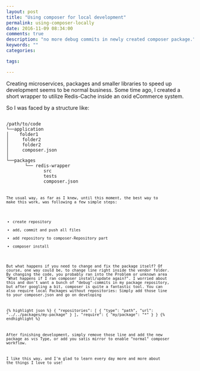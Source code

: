 ```yaml
---
layout: post
title: "Using composer for local development"
permalink: using-composer-locally
date: 2016-11-09 08:34:00
comments: true
description: "no more debug commits in newly created composer package."
keywords: ""
categories:

tags:

---
```


Creating microservices, packages and smaller libraries to speed up development seems to be normal business.
Some time ago, I created a short wrapper to utilize Redis-Cache inside an oxid eCommerce system.

So I was faced by a structure like:

<code>
/path/to/code   
└──application
│    folder1
│     folder2
│     folder2
│     composer.json
│   
└──packages
       └── redis-wrapper
              src
              tests
              composer.json
<code>

The usual way, as far as I knew, until this moment, the best way to make this work, was following a few simple steps:
  *  create repository
  *  add, commit and push all files
  *  add repository to composer-Repository part
  *  composer install
 
But what happens if you need to change and fix the package itself? Of course, one way could be, to change line right inside the vendor folder.
By changing the code, you probably ran into the Problem or unknown area "What happens if I ran composer install/update again?".
I worried about this and don't want a bunch of "debug"-commits in my package repository, but after googling a bit, composer is quite a fantastic tool. You can also require local Packages without repositories:
Simply add those line to your composer.json and go on developing

{% highlight json %}
{
    "repositories": [
        {
            "type": "path",
            "url": "../../packages/my-package"
        }
    ],
    "require": {
        "my/package": "*"
    }
}
{% endhighlight %}

After finishing development, simply remove those line and add the new package as vcs Type, or add you satis mirror to enable "normal" composer workflow.

I like this way, and I'm glad to learn every day more and more about the things I love to use!
